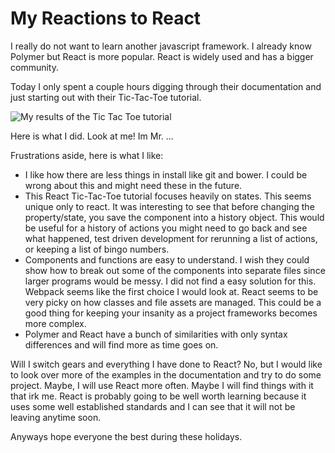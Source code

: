# My Reactions to React

I really do not want to learn another javascript framework. I already know Polymer but React is more popular. React is widely used and has a bigger community.

Today I only spent a couple hours digging through their documentation and just starting out with their Tic-Tac-Toe tutorial.

![](../assets/images/p42.png "My results of the Tic Tac Toe tutorial")

Here is what I did. Look at me! Im Mr. ...

Frustrations aside, here is what I like:
* I like how there are less things in install like git and bower. I could be wrong about this and might need these in the future.
* This React Tic-Tac-Toe tutorial focuses heavily on states. This seems unique only to react. It was interesting to see that before changing the property/state, you save the component into a history object. This would be useful for a history of actions you might need to go back and see what happened, test driven development for rerunning a list of actions, or keeping a list of bingo numbers.
* Components and functions are easy to understand. I wish they could show how to break out some of the components into separate files since larger programs would be messy. I did not find a easy solution for this. Webpack seems like the first choice I would look at. React seems to be very picky on how classes and file assets are managed. This could be a good thing for keeping your insanity as a project frameworks becomes more complex.
* Polymer and React have a bunch of similarities with only syntax differences and will find more as time goes on.

Will I switch gears and everything I have done to React? No, but I would like to look over more of the examples in the documentation and try to do some project. Maybe, I will use React more often. Maybe I will find things with it that irk me. React is probably going to be well worth learning because it uses some well established standards and I can see that it will not be leaving anytime soon.

Anyways hope everyone the best during these holidays.


